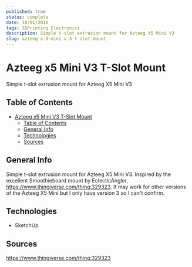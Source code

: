 ```yaml
---
published: true
status: complete
date: 10/01/2016
tags: 3DPrinting Electronics
description: Simple t-slot extrusion mount for Azteeg X5 Mini V3
slug: azteeg-x-5-mini-v-3-t-slot-mount
---
```

# Azteeg x5 Mini V3 T-Slot Mount
Simple t-slot extrusion mount for Azteeg X5 Mini V3

## Table of Contents
- [Azteeg x5 Mini V3 T-Slot Mount](#azteeg-x5-mini-v3-t-slot-mount)
  - [Table of Contents](#table-of-contents)
  - [General Info](#general-info)
  - [Technologies](#technologies)
  - [Sources](#sources)

## General Info
Simple t-slot extrusion mount for Azteeg X5 Mini V3. Inspired by the excellent Smoothieboard mount by EclecticAngler, https://www.thingiverse.com/thing:329323. It may work for other versions of the Azteeg X5 Mini but I only have version 3 so I can't confirm.

## Technologies
- SketchUp

## Sources
https://www.thingiverse.com/thing:329323